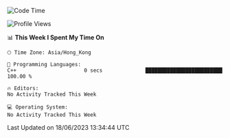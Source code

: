 <!--START_SECTION:waka-->
![Code Time](http://img.shields.io/badge/Code%20Time-58%20hrs%2049%20mins-blue)

![Profile Views](http://img.shields.io/badge/Profile%20Views-0-blue)

📊 **This Week I Spent My Time On** 

```text
🕑︎ Time Zone: Asia/Hong_Kong

💬 Programming Languages: 
C++                      0 secs              █████████████████████████   100.00 % 

🔥 Editors: 
No Activity Tracked This Week

💻 Operating System: 
No Activity Tracked This Week
```


 Last Updated on 18/06/2023 13:34:44 UTC
<!--END_SECTION:waka-->

